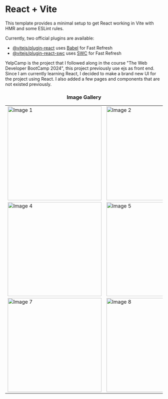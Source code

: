 # React + Vite

This template provides a minimal setup to get React working in Vite with HMR and some ESLint rules.

Currently, two official plugins are available:

- [@vitejs/plugin-react](https://github.com/vitejs/vite-plugin-react/blob/main/packages/plugin-react/README.md) uses [Babel](https://babeljs.io/) for Fast Refresh
- [@vitejs/plugin-react-swc](https://github.com/vitejs/vite-plugin-react-swc) uses [SWC](https://swc.rs/) for Fast Refresh

YelpCamp is the project that I followed along in the course "The Web Developer BootCamp 2024", this project previously use ejs as front end. Since I am currently learning React, I decided to make a brand new UI for the project using React. I also added a few pages and components that are not existed previously.

<h3 align="center">Image Gallery</h3>
<div align="center">
  <table>
    <tr>
      <td><img src="https://github.com/user-attachments/assets/451456d2-267e-4d73-935a-cadab60b573e" alt="Image 1" width="300"/></td>
      <td><img src="https://github.com/user-attachments/assets/5754b306-9eaa-4ca0-bfe9-bff14fad14cb" alt="Image 2" width="300"/></td>
      <td><img src="https://github.com/user-attachments/assets/5c5e0ba0-44da-4f85-a9bf-4ebca7ac35ca" alt="Image 3" width="300"/></td>
    </tr>
    <tr>
      <td><img src="https://github.com/user-attachments/assets/b4ffcb03-5875-4dda-8d24-49220e599754" alt="Image 4" width="300"/></td>
      <td><img src="https://github.com/user-attachments/assets/0f847b19-aa97-4e79-b788-a9acbe201360" alt="Image 5" width="300"/></td>
      <td><img src="https://github.com/user-attachments/assets/1735b9eb-108d-4bcd-a650-48ad3dd21f50" alt="Image 6" width="300"/></td>
    </tr>
    <tr>
      <td><img src="https://github.com/user-attachments/assets/142dd80d-7aee-4fc5-b3a6-28470ea06473" alt="Image 7" width="300"/></td>
      <td><img src="https://github.com/user-attachments/assets/e40ab161-508e-4b05-86b8-5cd36eca7d4f" alt="Image 8" width="300"/></td>
      <td><img src="https://github.com/user-attachments/assets/8254a23c-33ea-46e0-ab8a-ea04f070a1ef" alt="Image 9" width="300"/></td>
    </tr>
  </table>
</div>

